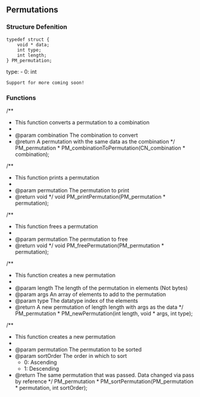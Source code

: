 ## Permutations

### Structure Defenition
```
typedef struct {
    void * data;
    int type;
    int length;
} PM_permutation;
```
type:
    - 0: int

    Support for more coming soon!

### Functions

/**
 * This function converts a permutation to a combination
 *
 * @param combination The combination to convert
 * @return A permutation with the same data as the combination
 */
PM_permutation * PM_combinationToPermutation(CN_combination * combination);

/**
 * This function prints a permutation
 *
 * @param permutation The permutation to print
 * @return void
 */
void PM_printPermutation(PM_permutation * permutation);

/**
 * This function frees a permutation
 *
 * @param permutation The permutation to free
 * @return void
 */
void PM_freePermutation(PM_permutation * permutation);

/**
 * This function creates a new permutation
 *
 * @param length The length of the permutation in elements (Not bytes)
 * @param args An array of elements to add to the permutation
 * @param type The datatype index of the elements
 * @return A new permutation of length length with args as the data
 */
PM_permutation * PM_newPermutation(int length, void * args, int type);

/**
 * This function creates a new permutation
 *
 * @param permutation The permutation to be sorted
 * @param sortOrder The order in which to sort
    * 0: Ascending
    * 1: Descending
 * @return The same permutation that was passed. Data changed via pass by reference
 */
PM_permutation * PM_sortPermutation(PM_permutation * permutation, int sortOrder);
